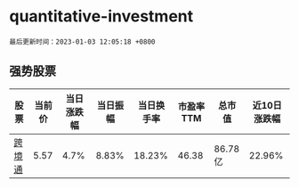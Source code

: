 # quantitative-investment

`最后更新时间：2023-01-03 12:05:18 +0800`

## 强势股票

|股票|当前价|当日涨跌幅|当日振幅|当日换手率|市盈率TTM|总市值|近10日涨跌幅|
|----|----|----|----|----|----|----|----|
|[跨境通](https://xueqiu.com/S/SZ002640)|5.57|4.7%|8.83%|18.23%|46.38|86.78亿|22.96%|
